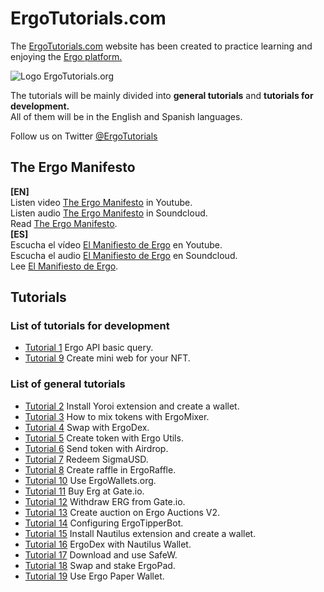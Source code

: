 # ErgoTutorials.com
<p>The <a href="https://ergotutorials.com" target="_blank">ErgoTutorials.com</a> website has been created to practice learning and enjoying the <a href="https://ergoplatform.org" target="_blank">Ergo platform.</a></p>
<img src="https://ergotutorials.com/ErgoTutorials.png" alt="Logo ErgoTutorials.org" />
<p>The tutorials will be mainly divided into <strong>general tutorials</strong> and <strong>tutorials for development.</strong>
<br>
All of them will be in the English and Spanish languages.</p>

<p>Follow us on Twitter <a href="https://twitter.com/ergotutorials" title="ErgoTutorials.com">@ErgoTutorials</a></p>

<h2>The Ergo Manifesto</h2>
<strong>[EN]</strong><br>
Listen video <a href="https://www.youtube.com/watch?v=0OjciLNu7CM">The Ergo Manifesto</a> in Youtube.
<br>
Listen audio <a href="https://soundcloud.com/ergotutorials/the-ergo-manifesto">The Ergo Manifesto</a> in Soundcloud.
<br>
Read <a href="https://ergoplatform.org/en/blog/2021-04-26-the-ergo-manifesto/">The Ergo Manifesto</a>.
<br>
<strong>[ES]</strong><br>
Escucha el vídeo <a href="https://www.youtube.com/watch?v=xcgZ1d3DF74">El Manifiesto de Ergo</a> en Youtube.
<br>
Escucha el audio <a href="https://soundcloud.com/ergotutorials/el-manifiesto-de-ergo">El Manifiesto de Ergo</a> en Soundcloud.
<br>
Lee <a href="https://ergoplatform.org/es/blog/2021-04-26-the-ergo-manifesto/">El Manifiesto de Ergo</a>.

<h2>Tutorials</h2>
<h3>List of tutorials for development</h3>
<ul>
  <li><a href="https://ergotutorials.com/video/ergo-api-query">Tutorial 1</a> Ergo API basic query.</li> 
  <li><a href="https://ergotutorials.com/video/create-mini-web">Tutorial 9</a> Create mini web for your NFT.</li>
</ul>

<h3>List of general tutorials</h3>
<ul>
  <li><a href="https://ergotutorials.com/video/install-yoroi">Tutorial 2</a> Install Yoroi extension and create a wallet.</li>
  <li><a href="https://ergotutorials.com/video/mix-tokens-ergomixer">Tutorial 3</a> How to mix tokens with ErgoMixer.</li>
  <li><a href="https://ergotutorials.com/video/swap-with-ergodex">Tutorial 4</a> Swap with ErgoDex.</li>
  <li><a href="https://ergotutorials.com/video/create-token-ergoutils">Tutorial 5</a> Create token with Ergo Utils.</li>
  <li><a href="https://ergotutorials.com/video/send-token-airdrop">Tutorial 6</a> Send token with Airdrop.</li>
  <li><a href="https://ergotutorials.com/video/redeem-sigmausd">Tutorial 7</a> Redeem SigmaUSD.</li>
  <li><a href="https://ergotutorials.com/video/create-raffle">Tutorial 8</a> Create raffle in ErgoRaffle.</li>
  <li><a href="https://ergotutorials.com/video/use-ergowalletsorg">Tutorial 10</a> Use ErgoWallets.org.</li>
  <li><a href="https://ergotutorials.com/video/buy-erg-gateio">Tutorial 11</a> Buy Erg at Gate.io.</li>
  <li><a href="https://ergotutorials.com/video/withdraw-gateio">Tutorial 12</a> Withdraw ERG from Gate.io.</li>
  <li><a href="https://ergotutorials.com/video/create-auction-v2">Tutorial 13</a> Create auction on Ergo Auctions V2.</li>
  <li><a href="https://ergotutorials.com/video/configuring-ergotipperbot">Tutorial 14</a> Configuring ErgoTipperBot.</li>
  <li><a href="https://ergotutorials.com/video/install-nautilus">Tutorial 15</a> Install Nautilus extension and create a wallet.</li>
  <li><a href="https://ergotutorials.com/video/ergodex-with-nautilus">Tutorial 16</a> ErgoDex with Nautilus Wallet.</li>
  <li><a href="https://ergotutorials.com/video/use-safew">Tutorial 17</a> Download and use SafeW.</li>
  <li><a href="https://ergotutorials.com/video/stake-ergopad">Tutorial 18</a> Swap and stake ErgoPad.</li>
  <li><a href="https://ergotutorials.com/video/paper-wallet">Tutorial 19</a> Use Ergo Paper Wallet.</li>
  
</ul>

